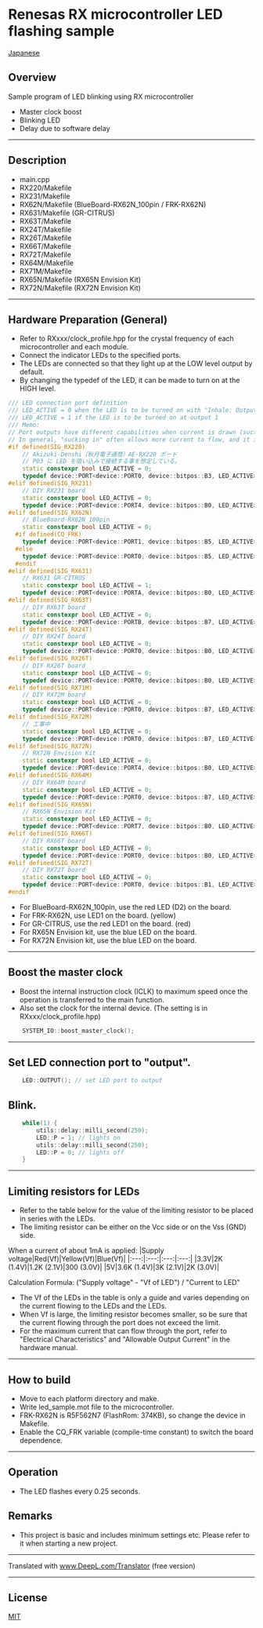 Renesas RX microcontroller LED flashing sample
=========

[Japanese](READMEja.md)
   
## Overview
Sample program of LED blinking using RX microcontroller

- Master clock boost
- Blinking LED
- Delay due to software delay

---

## Description
- main.cpp
- RX220/Makefile
- RX231/Makefile
- RX62N/Makefile (BlueBoard-RX62N_100pin / FRK-RX62N)
- RX631/Makefile (GR-CITRUS)
- RX63T/Makefile
- RX24T/Makefile
- RX26T/Makefile
- RX66T/Makefile
- RX72T/Makefile
- RX64M/Makefile
- RX71M/Makefile
- RX65N/Makefile (RX65N Envision Kit)
- RX72N/Makefile (RX72N Envision Kit)

---

## Hardware Preparation (General)
 - Refer to RXxxx/clock_profile.hpp for the crystal frequency of each microcontroller and each module.
 - Connect the indicator LEDs to the specified ports.
 - The LEDs are connected so that they light up at the LOW level output by default.
 - By changing the typedef of the LED, it can be made to turn on at the HIGH level.
   
```C++
/// LED connection port definition
/// LED_ACTIVE = 0 when the LED is to be turned on with "Inhale: Output 0
/// LED_ACTIVE = 1 if the LED is to be turned on at output 1
/// Memo:
// Port outputs have different capabilities when current is drawn (suction) and when current is swept (discharge).
// In general, "sucking in" often allows more current to flow, and it is customary to follow that convention and connect with "sucking in".
#if defined(SIG_RX220)
	// Akizuki-Denshi（秋月電子通商）AE-RX220 ボード
	// P03 に LED を吸い込みで接続する事を想定している。
	static constexpr bool LED_ACTIVE = 0;
	typedef device::PORT<device::PORT0, device::bitpos::B3, LED_ACTIVE> LED;
#elif defined(SIG_RX231)
	// DIY RX231 board
	static constexpr bool LED_ACTIVE = 0;
	typedef device::PORT<device::PORT4, device::bitpos::B0, LED_ACTIVE> LED;
#elif defined(SIG_RX62N)
	// BlueBoard-RX62N_100pin
	static constexpr bool LED_ACTIVE = 0;
  #if defined(CQ_FRK)
	typedef device::PORT<device::PORT1, device::bitpos::B5, LED_ACTIVE> LED;
  #else
	typedef device::PORT<device::PORT0, device::bitpos::B5, LED_ACTIVE> LED;
  #endif
#elif defined(SIG_RX631)
	// RX631 GR-CITRUS
	static constexpr bool LED_ACTIVE = 1;
	typedef device::PORT<device::PORTA, device::bitpos::B0, LED_ACTIVE> LED;
#elif defined(SIG_RX63T)
	// DIY RX63T board
	static constexpr bool LED_ACTIVE = 0;
	typedef device::PORT<device::PORTB, device::bitpos::B7, LED_ACTIVE> LED;
#elif defined(SIG_RX24T)
	// DIY RX24T board
	static constexpr bool LED_ACTIVE = 0;
	typedef device::PORT<device::PORT0, device::bitpos::B0, LED_ACTIVE> LED;
#elif defined(SIG_RX26T)
	// DIY RX26T board
	static constexpr bool LED_ACTIVE = 0;
	typedef device::PORT<device::PORT0, device::bitpos::B0, LED_ACTIVE> LED;
#elif defined(SIG_RX71M)
	// DIY RX72M board
	static constexpr bool LED_ACTIVE = 0;
	typedef device::PORT<device::PORT0, device::bitpos::B7, LED_ACTIVE> LED;
#elif defined(SIG_RX72M)
	// 工事中
	static constexpr bool LED_ACTIVE = 0;
	typedef device::PORT<device::PORT0, device::bitpos::B7, LED_ACTIVE> LED;
#elif defined(SIG_RX72N)
	// RX72N Envision Kit
	static constexpr bool LED_ACTIVE = 0;
	typedef device::PORT<device::PORT4, device::bitpos::B0, LED_ACTIVE> LED;
#elif defined(SIG_RX64M)
	// DIY RX64M board
	static constexpr bool LED_ACTIVE = 0;
	typedef device::PORT<device::PORT0, device::bitpos::B7, LED_ACTIVE> LED;
#elif defined(SIG_RX65N)
	// RX65N Envision Kit
	static constexpr bool LED_ACTIVE = 0;
	typedef device::PORT<device::PORT7, device::bitpos::B0, LED_ACTIVE> LED;
#elif defined(SIG_RX66T)
	// DIY RX66T board
	static constexpr bool LED_ACTIVE = 0;
	typedef device::PORT<device::PORT0, device::bitpos::B0, LED_ACTIVE> LED;
#elif defined(SIG_RX72T)
	// DIY RX72T board
	static constexpr bool LED_ACTIVE = 0;
	typedef device::PORT<device::PORT0, device::bitpos::B1, LED_ACTIVE> LED;
#endif
```
- For BlueBoard-RX62N_100pin,  use the red LED (D2) on the board.
- For FRK-RX62N, use LED1 on the board. (yellow) 
- For GR-CITRUS, use the red LED1 on the board.  (red) 
- For RX65N Envision kit, use the blue LED on the board.
- For RX72N Envision kit, use the blue LED on the board.

---

## Boost the master clock
- Boost the internal instruction clock (ICLK) to maximum speed once the operation is transferred to the main function.
- Also set the clock for the internal device. (The setting is in RXxxx/clock_profile.hpp)

```C++
    SYSTEM_IO::boost_master_clock();
```

---

## Set LED connection port to "output".

```C++
	LED::OUTPUT(); // set LED port to output
```

## Blink.

```C++
	while(1) {
		utils::delay::milli_second(250);
		LED::P = 1; // lights on
		utils::delay::milli_second(250);
		LED::P = 0; // lights off
	}
````

---

## Limiting resistors for LEDs

- Refer to the table below for the value of the limiting resistor to be placed in series with the LEDs.
- The limiting resistor can be either on the Vcc side or on the Vss (GND) side.

When a current of about 1mA is applied:
|Supply voltage|Red(Vf)|Yellow(Vf)|Blue(Vf)|
|:---:|:---:|:---:|:---:|
|3.3V|2K (1.4V)|1.2K (2.1V)|300 (3.0V)|
|5V|3.6K (1.4V)|3K (2.1V)|2K (3.0V)|

Calculation Formula:
  ("Supply voltage" - "Vf of LED") / "Current to LED"   

- The Vf of the LEDs in the table is only a guide and varies depending on the current flowing to the LEDs and the LEDs.
- When Vf is large, the limiting resistor becomes smaller, so be sure that the current flowing through the port does not exceed the limit.
- For the maximum current that can flow through the port, refer to "Electrical Characteristics" and "Allowable Output Current" in the hardware manual.

---
   
## How to build

- Move to each platform directory and make.
- Write led_sample.mot file to the microcontroller.
- FRK-RX62N is R5F562N7 (FlashRom: 374KB), so change the device in Makefile.
- Enable the CQ_FRK variable (compile-time constant) to switch the board dependence.

---
   
## Operation
- The LED flashes every 0.25 seconds.
    
## Remarks
- This project is basic and includes minimum settings etc. Please refer to it when starting a new project.   
   
---

Translated with www.DeepL.com/Translator (free version)

---
   
License
----

[MIT](../LICENSE)
